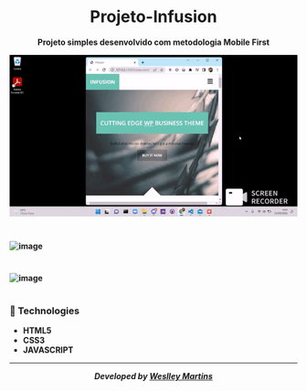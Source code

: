 <h1 align="center">
 Projeto-Infusion
 </h1>
 
 <p align="center"><b>Projeto simples desenvolvido com metodologia Mobile First<b></p>
 
 <div align="center">
 <img  alt="Languages Count"  src="https://github.com/weslleymart16/Projeto-Infusion/blob/main/projetoinfusion.gif">
 </div>
 
#
 
 ![image](https://user-images.githubusercontent.com/90733315/159764681-93d31c49-56f8-47e0-8492-055951811027.png)

#
 ![image](https://user-images.githubusercontent.com/90733315/159764550-34b43330-1c6f-475e-9aa1-a7ea189f8db9.png)
#
 
 ### :rocket: Technologies
- HTML5
- CSS3
- JAVASCRIPT

---

<div align="center">
<p><i>Developed by <a href="https://www.linkedin.com/in/weslley-martins-188614227/">Weslley Martins</i></p>
</div>
 
